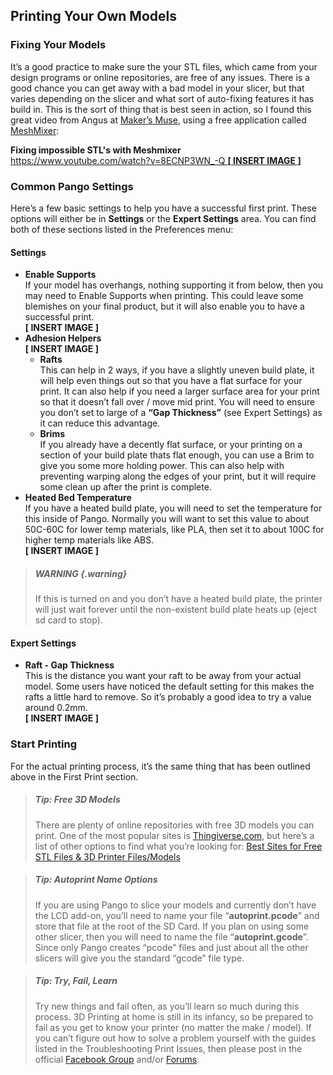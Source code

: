 
## Printing Your Own Models

### Fixing Your Models
It’s a good practice to make sure the your STL files, which came from your design programs or online repositories, are free of any issues. There is a good chance you can get away with a bad model in your slicer, but that varies depending on the slicer and what sort of auto-fixing features it has build in. This is the sort of thing that is best seen in action, so I found this great video from Angus at [Maker’s Muse](https://www.youtube.com/channel/UCxQbYGpbdrh-b2ND-AfIybg), using a free application called [MeshMixer](http://www.meshmixer.com/):

**Fixing impossible STL's with Meshmixer** <br/>
[https://www.youtube.com/watch?v=8ECNP3WN_-Q <span>**[ INSERT IMAGE ]**</span>
](https://www.youtube.com/watch?v=8ECNP3WN_-Q)


### Common Pango Settings
Here’s a few basic settings to help you have a successful first print. These options will either be in **Settings** or the **Expert Settings** area. You can find both of these sections listed in the Preferences menu:

#### Settings
* **Enable Supports** <br/> If your model has overhangs, nothing supporting it from below, then you may need to Enable Supports when printing. This could leave some blemishes on your final product, but it will also enable you to have a successful print. <div>**[ INSERT IMAGE ]**</div>
* **Adhesion Helpers** <div>**[ INSERT IMAGE ]**</div>
    * **Rafts** <br/> This can help in 2 ways, if you have a slightly uneven build plate, it will help even things out so that you have a flat surface for your print. It can also help if you need a larger surface area for your print so that it doesn’t fall over / move mid print. You will need to ensure you don’t set to large of a **“Gap Thickness”** (see Expert Settings) as it can reduce this advantage.
    * **Brims** <br/> If you already have a decently flat surface, or your printing on a section of your build plate thats flat enough, you can use a Brim to give you some more holding power. This can also help with preventing warping along the edges of your print, but it will require some clean up after the print is complete.
* **Heated Bed Temperature** <br/> If you have a heated build plate, you will need to set the temperature for this inside of Pango. Normally you will want to set this value to about 50C-60C for lower temp materials, like PLA, then set it to about 100C for higher temp materials like ABS. <div>**[ INSERT IMAGE ]**</div>

> ##### WARNING {.warning}
> If this is turned on and you don’t have a heated build plate, the printer will just wait forever until the non-existent build plate heats up (eject sd card to stop).

#### Expert Settings
* **Raft - Gap Thickness** <br/>
This is the distance you want your raft to be away from your actual model. Some users have noticed the default setting for this makes the rafts a little hard to remove. So it’s probably a good idea to try a value around 0.2mm. <div>**[ INSERT IMAGE ]**</div>

### Start Printing
For the actual printing process, it’s the same thing that has been outlined above in the First Print section.

> ##### Tip: Free 3D Models
> There are plenty of online repositories with free 3D models you can print. One of the most popular sites is [Thingiverse.com](http://www.thingiverse.com/), but here’s a list of other options to find what you’re looking for: [Best Sites for Free STL Files & 3D Printer Files/Models](https://all3dp.com/best-sites-free-stl-files-3d-printing/) 

<!-- -->

> ##### Tip: Autoprint Name Options
> If you are using Pango to slice your models and currently don’t have the LCD add-on, you’ll need to name your file “**autoprint.pcode**” and store that file at the root of the SD Card. If you plan on using some other slicer, then you will need to name the file “**autoprint.gcode**”. Since only Pango creates “pcode” files and just about all the other slicers will give you the standard “gcode” file type.

<!-- -->

> ##### Tip: Try, Fail, Learn
> Try new things and fail often, as you’ll learn so much during this process. 3D Printing at home is still in its infancy, so be prepared to fail as you get to know your printer (no matter the make / model). If you can’t figure out how to solve a problem yourself with the guides listed in the Troubleshooting Print Issues, then please post in the official [Facebook Group](https://www.facebook.com/groups/Trinus3D/) and/or [Forums](http://www.kodamaforums.com/).
